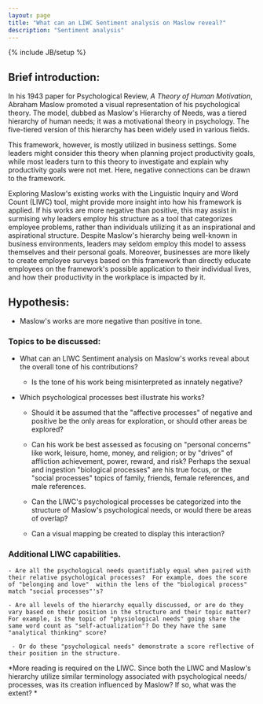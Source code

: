 ```yaml
---
layout: page
title: "What can an LIWC Sentiment analysis on Maslow reveal?"
description: "Sentiment analysis"
---
```

{% include JB/setup %}


## Brief introduction:

In his 1943 paper for Psychological Review, *A Theory of Human Motivation*, Abraham Maslow promoted a visual representation of his psychological theory. The model, dubbed as Maslow's Hierarchy of Needs, was a tiered hierarchy of human needs; it was a motivational theory in psychology. The five-tiered version of this hierarchy has been widely used in various fields.

This framework, however, is mostly utilized in business settings. Some leaders might consider this theory when planning project productivity goals, while most leaders turn to this theory to investigate and explain why productivity goals were not met. Here, negative connections can be drawn to the framework. 

Exploring Maslow's existing works with the Linguistic Inquiry and Word Count (LIWC) tool, might provide more insight into how his framework is applied. If his works are more negative than positive, this may assist in surmising why leaders employ his structure as a tool that categorizes employee problems, rather than individuals utilizing it as an inspirational and aspirational structure. Despite Maslow's hierarchy being well-known in business environments, leaders may seldom employ this model to assess themselves and their personal goals. Moreover, businesses are more likely to create employee surveys based on this framework than directly educate employees on the framework's possible application to their individual lives, and how their productivity in the workplace is impacted by it.


## Hypothesis: 

- Maslow's works are more negative than positive in tone.

### Topics to be discussed: 

- What can an LIWC Sentiment analysis on Maslow's works reveal about the overall tone of his contributions? 

    - Is the tone of his work being misinterpreted as innately negative?

- Which psychological processes best illustrate his works?

    - Should it be assumed that the "affective processes" of negative and positive be the only areas for exploration, or should other areas be explored?

    - Can his work be best assessed as focusing on "personal concerns" like work, leisure, home, money, and religion; or by "drives" of affliction achievement, power, reward, and risk? Perhaps the sexual and ingestion "biological processes" are his true focus, or the "social processes" topics of family, friends, female references, and male references.

    - Can the LIWC's psychological processes be categorized into the structure of Maslow's psychological needs, or would there be areas of overlap? 

     - Can a visual mapping be created to display this interaction?

### Additional LIWC capabilities. 

    - Are all the psychological needs quantifiably equal when paired with their relative psychological processes?  For example, does the score of "belonging and love"  within the lens of the "biological process" match "social processes"'s?

    - Are all levels of the hierarchy equally discussed, or are do they vary based on their position in the structure and their topic matter? For example, is the topic of "physiological needs" going share the same word count as "self-actualization"? Do they have the same "analytical thinking" score? 

   	 - Or do these "psychological needs" demonstrate a score reflective of their position in the structure.

*More reading is required on the LIWC. Since both the LIWC and Maslow's hierarchy utilize similar terminology associated with psychological needs/ processes, was its creation influenced by Maslow? If so, what was the extent? *


